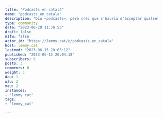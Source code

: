 ```yaml
---
title: "Podcasts en català" 
name: "podcasts_en_catala"
description: "Diu «podcasts», però crec que s'hauria d'acceptar qualsevol casta de publicació periòdica"
type: community
date: "2023-06-20 11:36:53"
draft: false
nsfw: false
actor_id: "https://lemmy.cat/c/podcasts_en_catala"
host: lemmy.cat
lastmod: "2023-06-15 20:05:12"
published: "2023-06-15 20:04:18"
subscribers: 5
posts: 3
comments: 0
weight: 3
dau: 1
wau: 2
mau: 2
instances:
- "lemmy_cat"
tags: 
- "lemmy_cat"

---
```

